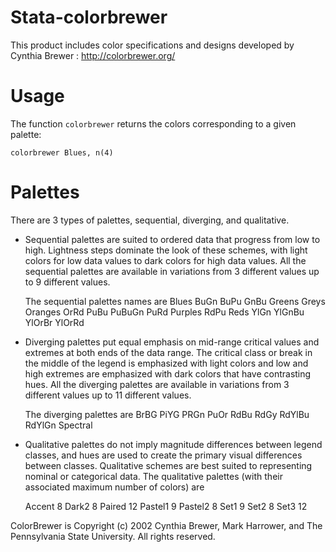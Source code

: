 
# Stata-colorbrewer

This product includes color specifications and designs developed by Cynthia Brewer : http://colorbrewer.org/


# Usage 

The function `colorbrewer` returns the colors corresponding to a given palette:

````
colorbrewer Blues, n(4)
````

# Palettes

There are 3 types of palettes, sequential, diverging, and qualitative.

- Sequential palettes are suited to ordered data that progress from low to high. Lightness steps
dominate the look of these schemes, with light colors for low data values to dark colors for high
data values. All the sequential palettes are available in variations from 3 different values up to 9 different values.

	The sequential palettes names are
	Blues BuGn BuPu GnBu Greens Greys Oranges OrRd PuBu PuBuGn PuRd Purples RdPu Reds YlGn YlGnBu YlOrBr YlOrRd

- Diverging palettes put equal emphasis on mid-range critical values and extremes at both ends
of the data range. The critical class or break in the middle of the legend is emphasized with light
colors and low and high extremes are emphasized with dark colors that have contrasting hues. All the diverging palettes are available in variations from 3 different values up to 11 different values.


	The diverging palettes are
	BrBG PiYG PRGn PuOr RdBu RdGy RdYlBu RdYlGn Spectral

- Qualitative palettes do not imply magnitude differences between legend classes, and hues are
used to create the primary visual differences between classes. Qualitative schemes are best suited
to representing nominal or categorical data. The qualitative palettes (with their associated maximum number of colors) are

	Accent 8
	Dark2 8
	Paired 12
	Pastel1 9
	Pastel2 8
	Set1 9
	Set2 8
	Set3 12



ColorBrewer is Copyright (c) 2002 Cynthia Brewer, Mark Harrower, and The Pennsylvania State
University. All rights reserved.